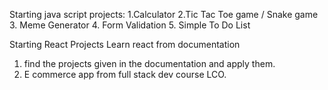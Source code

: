 Starting java script projects:
1.Calculator
2.Tic Tac Toe game / Snake game
3. Meme Generator
4. Form Validation
5. Simple To Do List

Starting React Projects 
Learn react from documentation
1. find the projects given in the documentation and apply them.
2. E commerce app from full stack dev course LCO.
